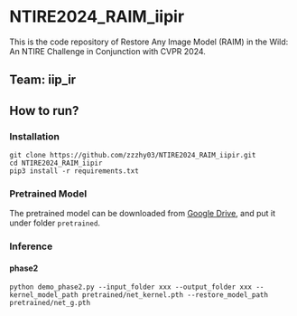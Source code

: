 # NTIRE2024_RAIM_iipir

This is the code repository of Restore Any Image Model (RAIM) in the Wild: An NTIRE Challenge in Conjunction with CVPR 2024.

## Team: **iip_ir**

## How to run?

### Installation

``` shell
git clone https://github.com/zzzhy03/NTIRE2024_RAIM_iipir.git
cd NTIRE2024_RAIM_iipir
pip3 install -r requirements.txt
```

### Pretrained Model

The pretrained model can be downloaded from [Google Drive](https://drive.google.com/drive/folders/1oHzTMuhQV831PPxkloox_D07nyqmyI-9?usp=drive_link), and put it under folder `pretrained`.



### Inference

#### phase2

``` shell
python demo_phase2.py --input_folder xxx --output_folder xxx --kernel_model_path pretrained/net_kernel.pth --restore_model_path pretrained/net_g.pth
```
